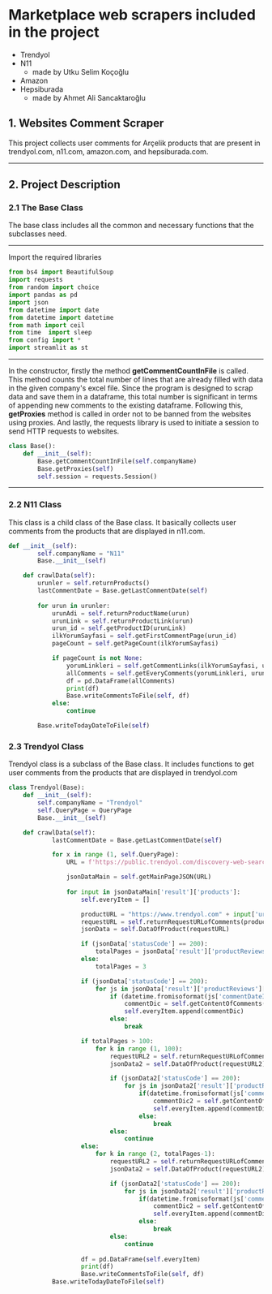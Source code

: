 
#  Marketplace web scrapers included in the project
* Trendyol
* N11
    *  made by Utku Selim Koçoğlu
* Amazon
* Hepsiburada
    * made by Ahmet Ali Sancaktaroğlu





## 1. Websites Comment Scraper
This project collects user comments for Arçelik products that are present in trendyol.com, n11.com, amazon.com, and hepsiburada.com.
___

## 2. Project Description

### 2.1 The Base Class
The base class includes all the common and necessary functions that the subclasses need. 
___

Import the required libraries

```python
from bs4 import BeautifulSoup
import requests
from random import choice
import pandas as pd
import json
from datetime import date
from datetime import datetime
from math import ceil
from time  import sleep
from config import *
import streamlit as st
``` 
___


In the constructor, firstly the method **getCommentCountInFile** is called. This method counts the total number of lines that are already filled with data in the given company's excel file. Since the program is designed to scrap data and save them in a dataframe, this total number is significant in terms of appending new comments to the existing dataframe. Following this, **getProxies** method is called in order not to be banned from the websites using proxies. And lastly, the requests library is used to initiate a session to send HTTP requests to websites. 

```python
class Base():   
    def __init__(self):   
        Base.getCommentCountInFile(self.companyName)
        Base.getProxies(self)
        self.session = requests.Session()

``` 



___

### 2.2 N11 Class
This class is a child class of the Base class. It basically collects user comments from the products that are displayed in n11.com. 

```python
def __init__(self):
        self.companyName = "N11"
        Base.__init__(self)

    def crawlData(self):
        urunler = self.returnProducts()
        lastCommentDate = Base.getLastCommentDate(self)
           
        for urun in urunler:
            urunAdi = self.returnProductName(urun)
            urunLink = self.returnProductLink(urun)
            urun_id = self.getProductID(urunLink)
            ilkYorumSayfasi = self.getFirstCommentPage(urun_id)
            pageCount = self.getPageCount(ilkYorumSayfasi)

            if pageCount is not None:
                yorumLinkleri = self.getCommentLinks(ilkYorumSayfasi, urun_id)
                allComments = self.getEveryComments(yorumLinkleri, urunAdi, urunLink, lastCommentDate)
                df = pd.DataFrame(allComments)
                print(df)
                Base.writeCommentsToFile(self, df)
            else:
                continue

        Base.writeTodayDateToFile(self)

``` 
### 2.3 Trendyol Class
Trendyol class is a subclass of the Base class. It includes functions to get user comments from the products that are displayed in trendyol.com 

```python
class Trendyol(Base):
    def __init__(self):
        self.companyName = "Trendyol"
        self.QueryPage = QueryPage
        Base.__init__(self)

    def crawlData(self):
            lastCommentDate = Base.getLastCommentDate(self)

            for x in range (1, self.QueryPage):
                URL = f'https://public.trendyol.com/discovery-web-searchgw-service/v2/api/infinite-scroll/sr?q=beyaz+e%C5%9Fya&qt=beyaz+e%C5%9Fya&st=beyaz+e%C5%9Fya&os=1&sst=MOST_RATED&pi={x}&culture=tr-TR&userGenderId=1&pId=0&scoringAlgorithmId=2&categoryRelevancyEnabled=false&isLegalRequirementConfirmed=false&searchStrategyType=DEFAULT&productStampType=TypeA&fixSlotProductAdsIncluded=true&initialSearchText=beyaz+e%C5%9Fya'

                jsonDataMain = self.getMainPageJSON(URL)
                
                for input in jsonDataMain['result']['products']:
                    self.everyItem = []

                    productURL = "https://www.trendyol.com" + input['url']
                    requestURL = self.returnRequestURLofComments(productURL, 0)
                    jsonData = self.DataOfProduct(requestURL)

                    if (jsonData['statusCode'] == 200):
                        totalPages = jsonData['result']['productReviews']['totalPages'] #147
                    else:
                        totalPages = 3

                    if (jsonData['statusCode'] == 200):
                        for js in jsonData['result']['productReviews']['content']:
                            if (datetime.fromisoformat(js['commentDateISOtype']) > datetime.fromisoformat(lastCommentDate)):
                                commentDic = self.getContentOfComments(js, productURL, input)
                                self.everyItem.append(commentDic)
                            else:
                                break

                    if totalPages > 100:
                        for k in range (1, 100):
                            requestURL2 = self.returnRequestURLofComments(productURL, k)
                            jsonData2 = self.DataOfProduct(requestURL2)

                            if (jsonData2['statusCode'] == 200):
                                for js in jsonData2['result']['productReviews']['content']:
                                    if(datetime.fromisoformat(js['commentDateISOtype']) > datetime.fromisoformat(lastCommentDate)):
                                        commentDic2 = self.getContentOfComments(js, productURL, input)
                                        self.everyItem.append(commentDic2)
                                    else:
                                        break
                            else:
                                continue
                    else:
                        for k in range (2, totalPages-1):
                            requestURL2 = self.returnRequestURLofComments(productURL, k)
                            jsonData2 = self.DataOfProduct(requestURL2)

                            if (jsonData2['statusCode'] == 200):
                                for js in jsonData2['result']['productReviews']['content']:
                                    if(datetime.fromisoformat(js['commentDateISOtype']) > datetime.fromisoformat(lastCommentDate)):
                                        commentDic2 = self.getContentOfComments(js, productURL, input)
                                        self.everyItem.append(commentDic2)
                                    else:
                                        break
                            else:
                                continue        
                    
                    df = pd.DataFrame(self.everyItem)
                    print(df)
                    Base.writeCommentsToFile(self, df)
            Base.writeTodayDateToFile(self)

``` 





